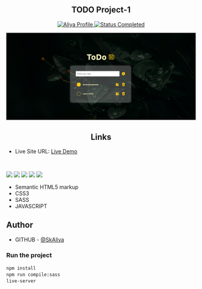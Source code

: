 <div align="center">
 <h2 align="center">TODO Project-1</h2>
 
</div>

<!-- Bagdes -->
<div align="center">
  <!-- Profile -->
  <a href="https://github.com/SkAliya">
    <img src="https://img.shields.io/badge/Profile-Aliya%20Shaik-07ecf8?style=for-the-badge" alt="Aliya Profile">
  </a>
  <!-- Status -->
    <a href="#">
    <img src="https://img.shields.io/badge/Status-Completed-brightgreen?style=for-the-badge" alt="Status Completed">
  </a>
</div>

<div align="center">

![solution preview](./images/desktop-preview.png)

</div>

<h2 align="center">Links</h2>

- Live Site URL: [Live Demo](https://voluble-flan-7ba6e2.netlify.app/)

<br>

<!-- Bagdes -->

![](https://img.shields.io/badge/HTML5-E34F26?style=for-the-badge&logo=html5&logoColor=white)
![](https://img.shields.io/badge/CSS3-38B2AC?style=for-the-badge&logo=css3&logoColor=white)
![](https://img.shields.io/badge/SASS-CC6699?style=for-the-badge&logo=sass&logoColor=white)
![](https://img.shields.io/badge/JAVASCRIPT-F7DF1E.svg?style=for-the-badge&logo=javascript&logoColor=black)
![](https://img.shields.io/badge/Git-F05032?style=for-the-badge&logo=git&logoColor=white)

- Semantic HTML5 markup
- CSS3
- SASS
- JAVASCRIPT

## Author

- GITHUB - [@SkAliya](https://github.com/SkAliya)

### Run the project

```bash
npm install
npm run compile:sass
live-server
```
